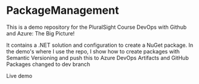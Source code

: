 # PackageManagement
This is a demo repository for the PluralSight Course DevOps with Github and Azure: The Big Picture!

It contains a .NET solution and configuration to create a NuGet package.
In the demo's where I use the repo, I show how to create packages with Semantic Versioning and push this to Azure DevOps Artifacts and GitHub Packages
changed to dev branch

Live demo
